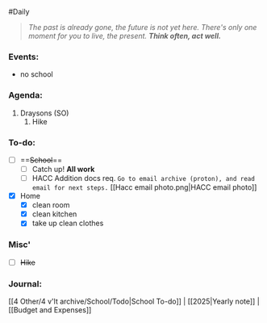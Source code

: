 #Daily
>*The past is already gone, the future is not yet here. There's only one moment for you to live, the present.*
>***Think often, act well.***
### Events:
- no school
### Agenda:
1. Draysons (SO)
	1. Hike 
### To-do:
- [ ] ==~~School~~==
	- [ ] Catch up!
		**All work**
	- [ ]  HACC Addition docs req.
		`Go to email archive (proton), and read email for next steps.`
		[[Hacc email photo.png|HACC email photo]]
- [x] Home
	- [x] clean room
	- [x] clean kitchen
	- [x] take up clean clothes
### Misc'
- [ ] ~~Hike~~
### Journal:


[[4 Other/4 v'lt archive/School/Todo|School To-do]] | [[2025|Yearly note]] | [[Budget and Expenses]]